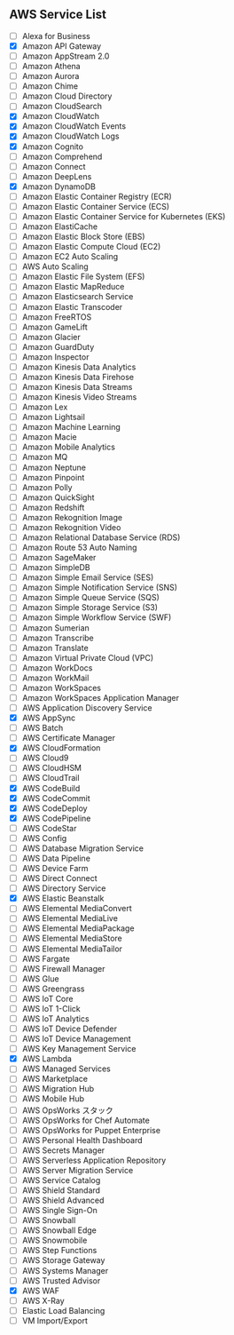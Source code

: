 ## AWS Service List
- [ ]	Alexa for Business
- [X]	Amazon API Gateway
- [ ]	Amazon AppStream 2.0
- [ ]	Amazon Athena
- [ ]	Amazon Aurora
- [ ]	Amazon Chime
- [ ]	Amazon Cloud Directory
- [ ]	Amazon CloudSearch
- [X]	Amazon CloudWatch
- [X]	Amazon CloudWatch Events
- [X]	Amazon CloudWatch Logs
- [X]	Amazon Cognito
- [ ]	Amazon Comprehend
- [ ]	Amazon Connect
- [ ]	Amazon DeepLens
- [X]	Amazon DynamoDB
- [ ]	Amazon Elastic Container Registry (ECR)
- [ ]	Amazon Elastic Container Service (ECS)
- [ ]	Amazon Elastic Container Service for Kubernetes (EKS)
- [ ]	Amazon ElastiCache
- [ ]	Amazon Elastic Block Store (EBS)
- [ ]	Amazon Elastic Compute Cloud (EC2)
- [ ]	Amazon EC2 Auto Scaling
- [ ]	AWS Auto Scaling
- [ ]	Amazon Elastic File System (EFS)
- [ ]	Amazon Elastic MapReduce
- [ ]	Amazon Elasticsearch Service
- [ ]	Amazon Elastic Transcoder
- [ ]	Amazon FreeRTOS
- [ ]	Amazon GameLift
- [ ]	Amazon Glacier
- [ ]	Amazon GuardDuty
- [ ]	Amazon Inspector
- [ ]	Amazon Kinesis Data Analytics
- [ ]	Amazon Kinesis Data Firehose
- [ ]	Amazon Kinesis Data Streams
- [ ]	Amazon Kinesis Video Streams
- [ ]	Amazon Lex
- [ ]	Amazon Lightsail
- [ ]	Amazon Machine Learning
- [ ]	Amazon Macie
- [ ]	Amazon Mobile Analytics
- [ ]	Amazon MQ
- [ ]	Amazon Neptune
- [ ]	Amazon Pinpoint
- [ ]	Amazon Polly
- [ ]	Amazon QuickSight
- [ ]	Amazon Redshift
- [ ]	Amazon Rekognition Image
- [ ]	Amazon Rekognition Video
- [ ]	Amazon Relational Database Service (RDS)
- [ ]	Amazon Route 53 Auto Naming
- [ ]	Amazon SageMaker
- [ ]	Amazon SimpleDB
- [ ]	Amazon Simple Email Service (SES)
- [ ]	Amazon Simple Notification Service (SNS)
- [ ]	Amazon Simple Queue Service (SQS)
- [ ]	Amazon Simple Storage Service (S3)
- [ ]	Amazon Simple Workflow Service (SWF)
- [ ]	Amazon Sumerian
- [ ]	Amazon Transcribe
- [ ]	Amazon Translate
- [ ]	Amazon Virtual Private Cloud (VPC)
- [ ]	Amazon WorkDocs
- [ ]	Amazon WorkMail
- [ ]	Amazon WorkSpaces
- [ ]	Amazon WorkSpaces Application Manager
- [ ]	AWS Application Discovery Service
- [X]	AWS AppSync
- [ ]	AWS Batch
- [ ]	AWS Certificate Manager
- [X]	AWS CloudFormation
- [ ]	AWS Cloud9
- [ ]	AWS CloudHSM
- [ ]	AWS CloudTrail
- [X]	AWS CodeBuild
- [X]	AWS CodeCommit
- [X]	AWS CodeDeploy
- [X]	AWS CodePipeline
- [ ]	AWS CodeStar
- [ ]	AWS Config
- [ ]	AWS Database Migration Service
- [ ]	AWS Data Pipeline
- [ ]	AWS Device Farm
- [ ]	AWS Direct Connect
- [ ]	AWS Directory Service
- [X]	AWS Elastic Beanstalk
- [ ]	AWS Elemental MediaConvert
- [ ]	AWS Elemental MediaLive
- [ ]	AWS Elemental MediaPackage
- [ ]	AWS Elemental MediaStore
- [ ]	AWS Elemental MediaTailor
- [ ]	AWS Fargate
- [ ]	AWS Firewall Manager
- [ ]	AWS Glue
- [ ]	AWS Greengrass
- [ ]	AWS IoT Core
- [ ]	AWS IoT 1-Click
- [ ]	AWS IoT Analytics
- [ ]	AWS IoT Device Defender
- [ ]	AWS IoT Device Management
- [ ]	AWS Key Management Service
- [X]	AWS Lambda
- [ ]	AWS Managed Services
- [ ]	AWS Marketplace
- [ ]	AWS Migration Hub
- [ ]	AWS Mobile Hub
- [ ]	AWS OpsWorks スタック
- [ ]	AWS OpsWorks for Chef Automate
- [ ]	AWS OpsWorks for Puppet Enterprise
- [ ]	AWS Personal Health Dashboard
- [ ]	AWS Secrets Manager
- [ ]	AWS Serverless Application Repository
- [ ]	AWS Server Migration Service
- [ ]	AWS Service Catalog
- [ ]	AWS Shield Standard
- [ ]	AWS Shield Advanced
- [ ]	AWS Single Sign-On
- [ ]	AWS Snowball
- [ ]	AWS Snowball Edge
- [ ]	AWS Snowmobile
- [ ]	AWS Step Functions
- [ ]	AWS Storage Gateway
- [ ]	AWS Systems Manager
- [ ]	AWS Trusted Advisor
- [X]	AWS WAF
- [ ]	AWS X-Ray
- [ ]	Elastic Load Balancing
- [ ]	VM Import/Export
